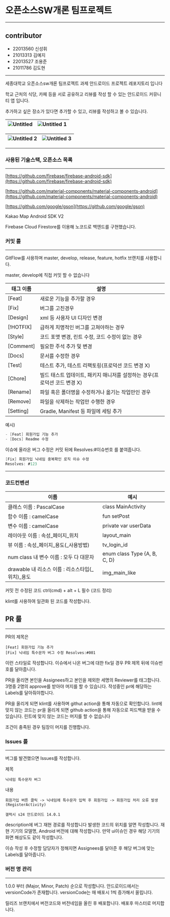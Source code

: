 # 오픈소스SW개론 팀프로젝트

---

## contributor

- 22013560 신성휘
- 21013313 김예지
- 22013527 조용준
- 21011786 김도현

---

세종대학교 오픈소스sw개론 팀프로젝트 과제 안드로이드 프로젝트 레포지토리 입니다

학교 근처의 식당, 카페 등을 서로 공유하고 리뷰를 작성 할 수 있는 안드로이드 커뮤니티 앱 입니다.

추가하고 싶은 장소가 있다면 추가할 수 있고, 리뷰를 작성하고 볼 수 있습니다.

![Untitled](https://github.com/SeonghwiShin/opensw_android/assets/19940857/4f8ea5da-2b33-457c-9dda-9dfd50201933) | ![Untitled 1](https://github.com/SeonghwiShin/opensw_android/assets/19940857/9d2a1fe4-43b5-4553-be6d-e801262f4bc4)
---|---|

![Untitled 2](https://github.com/SeonghwiShin/opensw_android/assets/19940857/f733445b-68f1-41f8-b452-a0d60c13f0c3) | ![Untitled 3](https://github.com/SeonghwiShin/opensw_android/assets/19940857/b4b5d396-3e5f-4313-aef0-618319698aef)
---|---|

---

### 사용된 기술스택, 오픈소스 목록
---

[https://github.com/firebase/firebase-android-sdk](https://github.com/firebase/firebase-android-sdk) 

[https://github.com/material-components/material-components-android](https://github.com/material-components/material-components-android)

[https://github.com/google/gson](https://github.com/google/gson)

Kakao Map Android SDK V2

Firebase Cloud Firestore를 이용해 노코드로 백엔드를 구현했습니다.

### 커밋 룰
---
GitFlow를 사용하며 master, develop, release, feature, hotfix 브랜치를 사용합니다.

master, develop에 직접 커밋 할 수 없습니다

| 태그 이름 | 설명 |
| --- | --- |
| [Feat] | 새로운 기능을 추가할 경우 |
| [Fix] | 버그를 고친경우 |
| [Design] | xml 등 사용자 UI 디자인 변경 |
| [!HOTFIX] | 급하게 치명적인 버그를 고쳐야하는 경우 |
| [Style] | 코드 포맷 변경, 린트 수정, 코드 수정이 없는 경우 |
| [Comment] | 필요한 주석 추가 및 변경 |
| [Docs] | 문서를 수정한 경우 |
| [Test] | 테스트 추가, 테스트 리팩토링(프로덕션 코드 변경 X) |
| [Chore] | 빌드 태스트 업데이트, 패키지 매니저를 설정하는 경우(프로덕션 코드 변경 X) |
| [Rename] | 파일 혹은 폴더명을 수정하거나 옮기는 작업만인 경우 |
| [Remove] | 파일을 삭제하는 작업만 수행한 경우 |
| [Setting] | Gradle, Manifest 등 파일에 세팅 추가 |

예시) 

```kotlin
- [Feat] 회원가입 기능 추가
- [Docs] Readme 수정
```

이슈에 올라온 버그 수정은 커밋 뒤에 Resolves:#이슈번호 를 붙여줍니다.

```kotlin
[Fix] 회원가입 닉네임 중복확인 로직 이슈 수정
Resolves: #123
```


---
 ### 코드컨벤션

| 이름 | 예시 |
| --- | --- |
| 클래스 이름 : PascalCase | class MainActivity |
| 함수 이름 : camelCase | fun setPost |
| 변수 이름 : camelCase | private var userData |
| 레이아웃 이름 : 속성_페이지_위치 | layout_main |
| 뷰 이름 : 속성_페이지_용도(_사용방법) | tv_login_id |
| num class 내 변수 이름 : 모두 다 대문자 | enum class Type {A, B, C, D} |
| drawable 내 리소스 이름 : 리소스타입(_위치)_용도 | img_main_like |

커밋 전 수정된 코드 ctrl(cmd) + alt + L 필수 (코드 정리)

klint를 사용하여 일관화 된 코드를 작성합니다.


## PR 룰
---

PR의 제목은

```
[Feat] 회원가입 기능 추가
[Fix] 닉네임 특수문자 버그 수정 Resolves:#001
```

이런 스타일로 작성합니다. 이슈에서 나온 버그에 대한 fix일 경우 PR 제목 뒤에 이슈번호를 달아줍니다.

PR을 올리면 본인을 Assignees하고 본인을 제외한 세명의 Reviewer를 태그합니다. 3명중 2명의 approve를 받아야 머지를 할 수 있습니다. 작성중인 pr에 해당하는 Labels를 달아줘야합니다.

PR을 올리게 되면 klint를 사용하며 githut action을 통해 자동으로 확인합니다. lint에 맞지 않는 코드는 pr을 올리게 되면 github action을 통해 자동으로 피드백을 받을 수 있습니다. 린트에 맞지 않는 코드는 머지를 할 수 없습니다

조건이 충족된 경우 팀장이 머지를 진행합니다.


### Issues 룰
---

버그를 발견했으면 Issues를 작성합니다.

제목

```
닉네임 특수문자 버그
```

내용

```
회원가입 버튼 클릭 -> 닉네임에 특수문자 입력 후 회원가입 -> 회원가입 처리 오류 발생
(RegisterActivity)

갤럭시 s24 안드로이드 14.0.1
```

description에 버그 재현 경로를 작성합니다 발생한 코드의 위치를 알면 작성합니다. 재현 기기의 모델명, Android 버전에 대해 작성합니다. 만약 ui이슈인 경우 해당 기기의 화면 해상도도 같이 작성합니다.

이슈 작성 후 수정할 담당자가 정해지면 Assignees를 달아준 후 해당 버그에 맞는 Labels를 달아줍니다.


### 버전 명 관리
---

1.0.0 부터 (Major, Minor, Patch) 순으로 작성합니다. 안드로이드에서는 versionCode가 존재합니다. versionCode는 매 배포시 1씩 증가해서 올립니다.

릴리즈 브랜치에서 버전코드와 버전네임을 올린 후 배포합니다. 배포후 마스터로 머지합니다.
